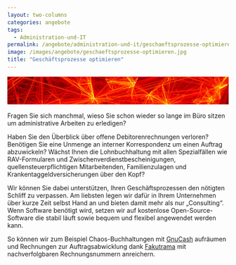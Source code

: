 ```yaml
---
layout: two-columns
categories: angebote
tags:
  - Administration-und-IT
permalink: /angebote/administration-und-it/geschaeftsprozesse-optimieren/
image: /images/angebote/geschaeftsprozesse-optimieren.jpg
title: "Geschäftsprozesse optimieren"
---
```

<div class=angebot-top-wide"><img title="Geschäftsprozesse optimieren" src="/images/angebote/geschaeftsprozesse-optimieren_sub.jpg"></div>

Fragen Sie sich manchmal, wieso Sie schon wieder so lange im Büro sitzen um administrative Arbeiten zu erledigen?

Haben Sie den Überblick über offene Debitorenrechnungen verloren? Benötigen Sie eine Unmenge an interner Korrespondenz um einen Auftrag abzuwickeln? Wächst Ihnen die Lohnbuchhaltung mit allen Spezialfällen wie RAV-Formularen und Zwischenverdienstbescheinigungen, quellensteuerpflichtigen Mitarbeitenden, Familienzulagen und Krankentaggeldversicherungen über den Kopf?

Wir können Sie dabei unterstützen, Ihren Geschäftsprozessen den nötigten Schliff zu verpassen. Am liebsten legen wir dafür in Ihrem Unternehmen über kurze Zeit selbst Hand an und bieten damit mehr als nur „Consulting“. Wenn Software benötigt wird, setzen wir auf kostenlose Open-Source-Software die stabil läuft sowie bequem und flexibel angewendet werden kann.

So können wir zum Beispiel Chaos-Buchhaltungen mit [GnuCash][gnucash] aufräumen und Rechnungen zur Auftragsabwicklung dank [Fakutrama][fakturama] mit nachverfolgbaren Rechnungsnummern anreichern.

[gnucash]: http://gnucash.org/
[fakturama]: http://www.fakturama.org/
